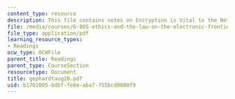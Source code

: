 ```yaml
---
content_type: resource
description: This file contains notes on Encryption is Vital to the Net.
file: /media/courses/6-805-ethics-and-the-law-on-the-electronic-frontier-fall-2005/b1701005bdbffe0eaba7755bcd9880f9_gephardtaug20.pdf
file_type: application/pdf
learning_resource_types:
- Readings
ocw_type: OCWFile
parent_title: Readings
parent_type: CourseSection
resourcetype: Document
title: gephardtaug20.pdf
uid: b1701005-bdbf-fe0e-aba7-755bcd9880f9
---
```

